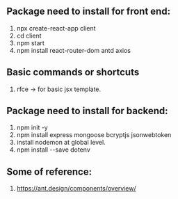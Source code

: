 ## Package need to install for front end:
1. npx create-react-app client
2. cd client 
3. npm start
4. npm install react-router-dom antd axios


## Basic commands or shortcuts
1. rfce -> for basic jsx template.

## Package need to install for backend:
1. npm init -y
2. npm install express mongoose bcryptjs jsonwebtoken
3. install nodemon at global level.
4. npm install --save dotenv 


## Some of reference:
1. https://ant.design/components/overview/
